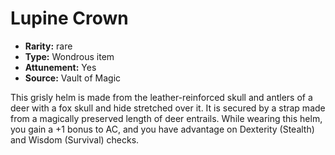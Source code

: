 
# Lupine Crown

* **Rarity:** rare
* **Type:** Wondrous item
* **Attunement:** Yes
* **Source:** Vault of Magic


This grisly helm is made from the leather-reinforced skull and antlers of a deer with a fox skull and hide stretched over it. It is secured by a strap made from a magically preserved length of deer entrails. While wearing this helm, you gain a +1 bonus to AC, and you have advantage on Dexterity (Stealth) and Wisdom (Survival) checks.

